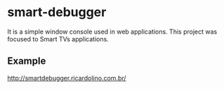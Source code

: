 # smart-debugger
It is a simple window console used in web applications.
This project was focused to Smart TVs applications.


## Example
http://smartdebugger.ricardolino.com.br/
